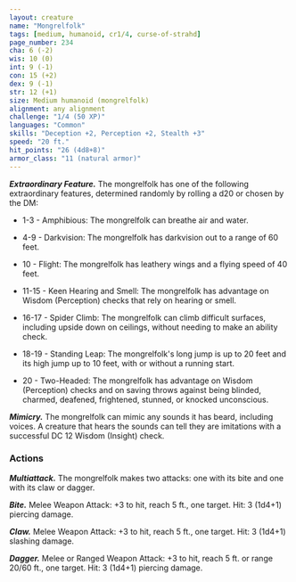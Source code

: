 ```yaml
---
layout: creature
name: "Mongrelfolk"
tags: [medium, humanoid, cr1/4, curse-of-strahd]
page_number: 234
cha: 6 (-2)
wis: 10 (0)
int: 9 (-1)
con: 15 (+2)
dex: 9 (-1)
str: 12 (+1)
size: Medium humanoid (mongrelfolk)
alignment: any alignment
challenge: "1/4 (50 XP)"
languages: "Common"
skills: "Deception +2, Perception +2, Stealth +3"
speed: "20 ft."
hit_points: "26 (4d8+8)"
armor_class: "11 (natural armor)"
---
```


***Extraordinary Feature.*** The mongrelfolk has one of the following extraordinary features, determined randomly by rolling a d20 or chosen by the DM:

* 1-3 - Amphibious: The mongrelfolk can breathe air and water.

* 4-9 - Darkvision: The mongrelfolk has darkvision out to a range of 60 feet.

* 10 - Flight: The mongrelfolk has leathery wings and a flying speed of 40 feet.

* 11-15 - Keen Hearing and Smell: The mongrelfolk has advantage on Wisdom (Perception) checks that rely on hearing or smell.

* 16-17 - Spider Climb: The mongrelfolk can climb difficult surfaces, including upside down on ceilings, without needing to make an ability check.

* 18-19 - Standing Leap: The mongrelfolk's long jump is up to 20 feet and its high jump up to 10 feet, with or without a running start.

* 20 - Two-Headed: The mongrelfolk has advantage on Wisdom (Perception) checks and on saving throws against being blinded, charmed, deafened, frightened, stunned, or knocked unconscious.

***Mimicry.*** The mongrelfolk can mimic any sounds it has beard, including voices. A creature that hears the sounds can tell they are imitations with a successful DC 12 Wisdom (Insight) check.

### Actions

***Multiattack.*** The mongrelfolk makes two attacks: one with its bite and one with its claw or dagger.

***Bite.*** Melee Weapon Attack: +3 to hit, reach 5 ft., one target. Hit: 3 (1d4+1) piercing damage.

***Claw.*** Melee Weapon Attack: +3 to hit, reach 5 ft., one target. Hit: 3 (1d4+1) slashing damage.

***Dagger.*** Melee or Ranged Weapon Attack: +3 to hit, reach 5 ft. or range 20/60 ft., one target. Hit: 3 (1d4+1) piercing damage.
